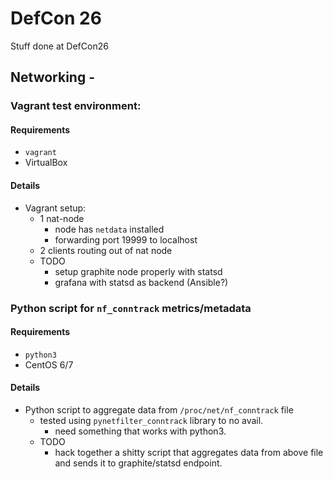 # DefCon 26
Stuff done at DefCon26

## Networking -
### Vagrant test environment:
#### Requirements
- `vagrant`
- VirtualBox

#### Details
- Vagrant setup:
  - 1 nat-node
    - node has `netdata` installed
    - forwarding port 19999 to localhost
  - 2 clients routing out of nat node
  - TODO
    - setup graphite node properly with statsd
    - grafana with statsd as backend (Ansible?)
  
### Python script for `nf_conntrack` metrics/metadata
#### Requirements
- `python3`
- CentOS 6/7

#### Details
- Python script to aggregate data from `/proc/net/nf_conntrack` file
  - tested using `pynetfilter_conntrack` library to no avail.
    - need something that works with python3.
  - TODO
    - hack together a shitty script that aggregates data from above file and sends it to graphite/statsd endpoint.
